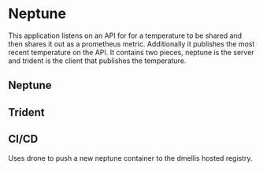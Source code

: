 # Neptune
This application listens on an API for for a temperature to be shared and then shares it out as a prometheus metric.  Additionally it publishes the most recent temperature on the API.  It contains two pieces, neptune is the server and trident is the client that publishes the temperature.

## Neptune

## Trident

## CI/CD
Uses drone to push a new neptune container to the dmellis hosted registry.  
